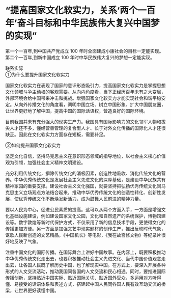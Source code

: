 # “提高国家文化软实力，关系‘两个一百年’奋斗目标和中华民族伟大复兴中国梦的实现”

第一个一百年,到中国共产党成立 100 年时全面建成小康社会的目标一定能实现。
第二个一百年,到新中国成立 100 年时中华民族伟大复兴的梦想一定能实现。

联系实际  
①为什么要提升国家文化软实力  

国家文化软实力在表现了国家的意识形态吸引力，提高国家文化软实力是掌握思想文化领域斗争主动权的客观需要。从向内角度看，当下正经历百年未有之大变局，外部环境会给中国带来冲击和挑战。增强国家文化软实力才能实现社会和谐平稳安定。从向外传播文化的角度看，阐明中国立场、树立中国形象、扩大中国朋友圈，让世界更好地了解中国，提高中国的国际话语权，营造良好的国际环境。

目前我国并未有充分强大的现实生产力。我国具有国际影响力的文化领军人物和拔尖人才还不多，懂经营善管理的复合型人才、长于对外文化传播的国际化人才还很缺乏。因此在文化软实力方面存在短板，需要补足。

②如何提升国家文化软实力  

坚定文化自信，坚持马克思主义在意识形态领域的指导地位，以社会主义核心价值观为引领，加强社会主义精神文明建设。

充分利用传统文化，摒除传统文化的消极因素，创造性地吸收、消化传统文化的营养。中华优秀传统文化是发展社会主义先进文化的深厚基础，是建设中华民族共有精神家园的重要支撑。建设社会主义文化强国，就要坚持把弘扬优秀传统文化同马克思主义立场观点方法结合起来，推动中华优秀传统文化的创造性转化、创新性发展，使优秀传统文化不断焕发新活力，成为鼓舞人民前进的精神力量。

要以人民为中心，促进公民素质的提高。这可以从两个方面入手，一方面是增强文化基础设施建设，例如建设国家文化公园，文化和自然遗产的系统保护，博物馆建设等。数字敦煌等新时代保护方式，不仅采用了新的信息技术手段，更使得文化的传播更加方便。另一方面是加强文艺中现实题材的创作生产，推出反映时代气象，讴歌人民新创造的文艺精品，《中国机长》等电影，《我在故宫修文物》等纪录片很好地反映了气象。

注重中国文化的国际传播。在国际舞台上讲好中国故事。在内容上，既要积极推动中华优秀传统文化走出去，也要积极推动社会主义先进文化、当代中国价值观念走出去，让各国人民既了解历史中国，也了解现实中国。在方式上，要深入开展各种形式的人文交流活动，推动我国同各国的人文交流和民心相通。同时，要推进国际传播创新，坚持贴近中国实际、贴近国际关切、贴近国外受众，多运用对方听得懂、易接受的话语体系和表述方式，搭建起中国人民同各国人民有效互动交流的桥梁，让世界更好读懂中国。
